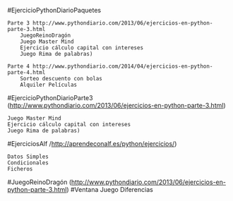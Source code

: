 #EjercicioPythonDiarioPaquetes

    Parte 3 http://www.pythondiario.com/2013/06/ejercicios-en-python-parte-3.html
        JuegoReinoDragón
        Juego Master Mind
        Ejercicio cálculo capital con intereses
        Juego Rima de palabras)
    
    Parte 4 http://www.pythondiario.com/2014/04/ejercicios-en-python-parte-4.html
        Sorteo descuento con bolas
        Alquiler Películas

#EjercicioPythonDiarioParte3 (http://www.pythondiario.com/2013/06/ejercicios-en-python-parte-3.html)

    Juego Master Mind
    Ejercicio cálculo capital con intereses
    Juego Rima de palabras)  

#EjerciciosAlf /http://aprendeconalf.es/python/ejercicios/) 

    Datos Simples
    Condicionales
    Ficheros	   
#JuegoReinoDragón (http://www.pythondiario.com/2013/06/ejercicios-en-python-parte-3.html) 
#Ventana Juego Diferencias
